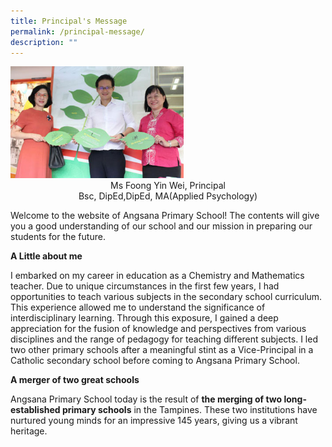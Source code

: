 ```yaml
---
title: Principal's Message
permalink: /principal-message/
description: ""
---
```

<img style="width:55%" src="/images/ANGSANA%20CELEBRATES.png">
<center>Ms Foong Yin Wei, Principal <br>
Bsc, DipEd,DipEd, MA(Applied Psychology)</center>

     

Welcome to the website of Angsana Primary School! The contents will give you a good understanding of our school and our mission in preparing our students for the future.




<b>A Little about me</b>

I embarked on my career in education as a Chemistry and Mathematics teacher. Due to unique circumstances in the first few years, I had opportunities to teach various subjects in the secondary school curriculum. This experience allowed me to understand the significance of interdisciplinary learning. Through this exposure, I gained a deep appreciation for the fusion of knowledge and perspectives from various disciplines and the range of pedagogy for teaching different subjects. I led two other primary schools after a meaningful stint as a Vice-Principal in a Catholic secondary school before coming to Angsana Primary School.

<b>A merger of two great schools</b>
         
Angsana Primary School today is the result of&nbsp;**the merging of two long-established primary schools**&nbsp;in the Tampines. These two institutions have nurtured young minds for an impressive 145 years, giving us a vibrant heritage.